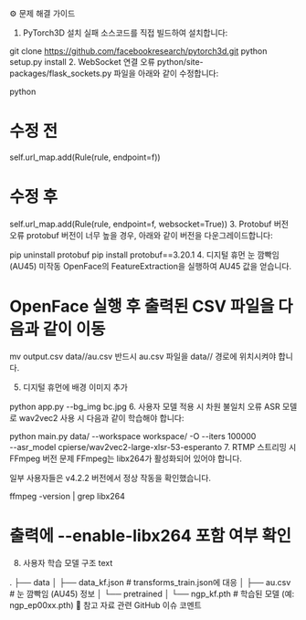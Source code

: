 ⚙️ 문제 해결 가이드
1. PyTorch3D 설치 실패
소스코드를 직접 빌드하여 설치합니다:


git clone https://github.com/facebookresearch/pytorch3d.git
python setup.py install
2. WebSocket 연결 오류
python/site-packages/flask_sockets.py 파일을 아래와 같이 수정합니다:

python

# 수정 전
self.url_map.add(Rule(rule, endpoint=f))

# 수정 후
self.url_map.add(Rule(rule, endpoint=f, websocket=True))
3. Protobuf 버전 오류
protobuf 버전이 너무 높을 경우, 아래와 같이 버전을 다운그레이드합니다:


pip uninstall protobuf
pip install protobuf==3.20.1
4. 디지털 휴먼 눈 깜빡임(AU45) 미작동
OpenFace의 FeatureExtraction을 실행하여 AU45 값을 얻습니다.


# OpenFace 실행 후 출력된 CSV 파일을 다음과 같이 이동
mv output.csv data/<ID>/au.csv
반드시 au.csv 파일을 data/<ID>/ 경로에 위치시켜야 합니다.

5. 디지털 휴먼에 배경 이미지 추가

python app.py --bg_img bc.jpg
6. 사용자 모델 적용 시 차원 불일치 오류
ASR 모델로 wav2vec2 사용 시 다음과 같이 학습해야 합니다:


python main.py data/ --workspace workspace/ -O --iters 100000 \
--asr_model cpierse/wav2vec2-large-xlsr-53-esperanto
7. RTMP 스트리밍 시 FFmpeg 버전 문제
FFmpeg는 libx264가 활성화되어 있어야 합니다.

일부 사용자들은 v4.2.2 버전에서 정상 작동을 확인했습니다.


ffmpeg -version | grep libx264
# 출력에 --enable-libx264 포함 여부 확인
8. 사용자 학습 모델 구조
text

.
├── data
│   ├── data_kf.json        # transforms_train.json에 대응
│   ├── au.csv              # 눈 깜빡임 (AU45) 정보
│   └── pretrained
│       └── ngp_kf.pth      # 학습된 모델 (예: ngp_ep00xx.pth)
📎 참고 자료
관련 GitHub 이슈 코멘트